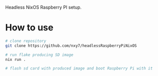 Headless NixOS Raspberry PI setup.

# How to use
```bash
# clone repository
git clone https://github.com/nxy7/headlessRaspberryPiNixOS

# run flake producing SD image
nix run .

# flash sd card with produced image and boot Raspberry Pi with it
```

